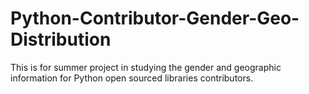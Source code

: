 # Python-Contributor-Gender-Geo-Distribution
This is for summer project in studying the gender and geographic information for Python open sourced libraries contributors.
